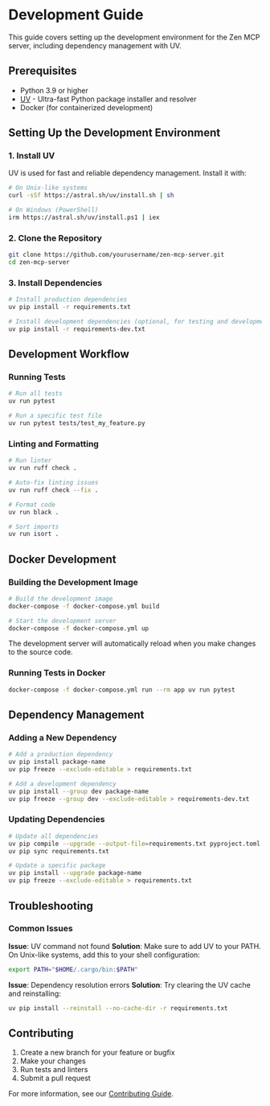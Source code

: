 # Development Guide

This guide covers setting up the development environment for the Zen MCP server, including dependency management with UV.

## Prerequisites

- Python 3.9 or higher
- [UV](https://github.com/astral-sh/uv) - Ultra-fast Python package installer and resolver
- Docker (for containerized development)

## Setting Up the Development Environment

### 1. Install UV

UV is used for fast and reliable dependency management. Install it with:

```bash
# On Unix-like systems
curl -sSf https://astral.sh/uv/install.sh | sh

# On Windows (PowerShell)
irm https://astral.sh/uv/install.ps1 | iex
```

### 2. Clone the Repository

```bash
git clone https://github.com/yourusername/zen-mcp-server.git
cd zen-mcp-server
```

### 3. Install Dependencies

```bash
# Install production dependencies
uv pip install -r requirements.txt

# Install development dependencies (optional, for testing and development)
uv pip install -r requirements-dev.txt
```

## Development Workflow

### Running Tests

```bash
# Run all tests
uv run pytest

# Run a specific test file
uv run pytest tests/test_my_feature.py
```

### Linting and Formatting

```bash
# Run linter
uv run ruff check .

# Auto-fix linting issues
uv run ruff check --fix .

# Format code
uv run black .

# Sort imports
uv run isort .
```

## Docker Development

### Building the Development Image

```bash
# Build the development image
docker-compose -f docker-compose.yml build

# Start the development server
docker-compose -f docker-compose.yml up
```

The development server will automatically reload when you make changes to the source code.

### Running Tests in Docker

```bash
docker-compose -f docker-compose.yml run --rm app uv run pytest
```

## Dependency Management

### Adding a New Dependency

```bash
# Add a production dependency
uv pip install package-name
uv pip freeze --exclude-editable > requirements.txt

# Add a development dependency
uv pip install --group dev package-name
uv pip freeze --group dev --exclude-editable > requirements-dev.txt
```

### Updating Dependencies

```bash
# Update all dependencies
uv pip compile --upgrade --output-file=requirements.txt pyproject.toml
uv pip sync requirements.txt

# Update a specific package
uv pip install --upgrade package-name
uv pip freeze --exclude-editable > requirements.txt
```

## Troubleshooting

### Common Issues

**Issue**: UV command not found
**Solution**: Make sure to add UV to your PATH. On Unix-like systems, add this to your shell configuration:

```bash
export PATH="$HOME/.cargo/bin:$PATH"
```

**Issue**: Dependency resolution errors
**Solution**: Try clearing the UV cache and reinstalling:

```bash
uv pip install --reinstall --no-cache-dir -r requirements.txt
```

## Contributing

1. Create a new branch for your feature or bugfix
2. Make your changes
3. Run tests and linters
4. Submit a pull request

For more information, see our [Contributing Guide](CONTRIBUTING.md).
